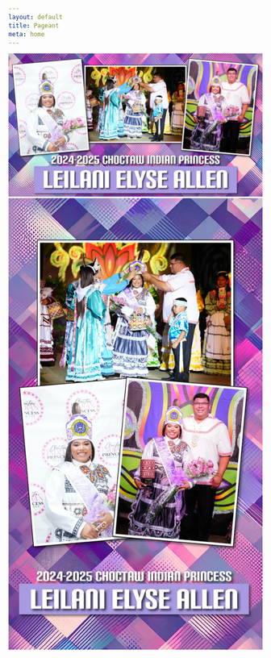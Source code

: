 ```yaml
---
layout: default
title: Pageant
meta: home
---
```


<section class="diamond-bg5">
  <div class="container">
    <img src="../assets/img/princess-banner.webp" class="img-fluid d-none d-md-block img-shadow">
    <img src="../assets/img/princess-banner02.webp" class="img-fluid d-block d-md-none img-shadow">
    <!--<h2 class="display-2 shadow-text pt-5">2024 Contestants<br>Coming Soon!</h2>
    <div class="row row-cols-1 row-cols-lg-2 row-cols-xxl-3 g-4 mt-1">
      {% for card in site.data.contestants.cards %}
      <div class="col">
        <div class="card mb-3 card-rose-border mx-auto" style="max-width: 540px;">
          <div class="row g-0" style="background: linear-gradient(#969,#ffd,#fcc);">
            <div class="col-5" style="background: transparent;">
              <img src="/assets/img/contestants/{{ card.img }}.webp" class="img-fluid" alt="{{ card.name }}">
            </div>
            <div class="col-7 d-flex align-items-center">
              <div class="card-body">
                <p class="card-text h5 shadow-text">Contestant #{{ card.number }}</p>
                <p class="card-text h4 shadow-text">{{ card.name }}</p>
                <p class="card-text"><small class="text-muted">Sponsored by<br>{{ card.sponsor }}</small></p>
              </div>
            </div>
          </div>
        </div>
      </div>
      {% endfor %}
    </div>-->
  </div>
</section>
